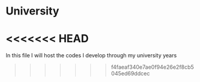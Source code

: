 # University
<<<<<<< HEAD
=======
In this file I will host the codes I develop through my university years
>>>>>>> f4faeaf340e7ae0f94e26e2f8cb5045ed69ddcec
